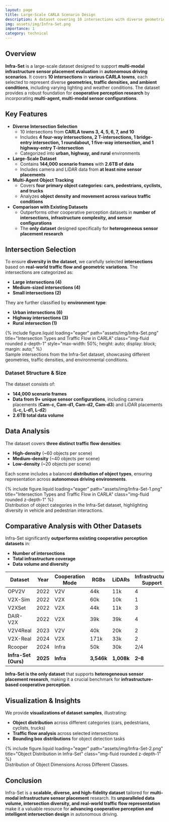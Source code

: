 ```yaml
---
layout: page
title: Large-Scale CARLA Scenario Design
description: A dataset covering 10 intersections with diverse geometries, traffic densities, and environmental conditions for multi-modal sensor placement evaluation.
img: assets/img/Infra-Set.png
importance: 1
category: technical
---
```


## Overview

**Infra-Set** is a large-scale dataset designed to support **multi-modal infrastructure sensor placement evaluation** in **autonomous driving scenarios**. It covers **10 intersections** in **various CARLA towns**, each selected to represent diverse **geometries, traffic densities, and ambient conditions**, including varying lighting and weather conditions. The dataset provides a robust foundation for **cooperative perception research** by incorporating **multi-agent, multi-modal sensor configurations**.

## Key Features

- **Diverse Intersection Selection**
  - 10 intersections from **CARLA towns 3, 4, 5, 6, 7, and 10**
  - Includes **4 four-way intersections, 2 T-intersections, 1 bridge-entry intersection, 1 roundabout, 1 five-way intersection, and 1 highway-entry T-intersection**
  - Categorized into **urban, highway, and rural** environments
- **Large-Scale Dataset**
  - Contains **144,000 scenario frames** with **2.6TB of data**
  - Includes camera and LiDAR data from **at least nine sensor placements**
- **Multi-Agent Object Tracking**
  - Covers **four primary object categories: cars, pedestrians, cyclists, and trucks**
  - Analyzes **object density and movement across various traffic conditions**
- **Comparison with Existing Datasets**
  - Outperforms other cooperative perception datasets in **number of intersections, infrastructure complexity, and sensor configurations**
  - The **only dataset** designed specifically for **heterogeneous sensor placement research**

## Intersection Selection

To ensure **diversity in the dataset**, we carefully selected **intersections** based on **real-world traffic flow and geometric variations**. The intersections are categorized as:

- **Large intersections (4)**
- **Medium-sized intersections (4)**
- **Small intersections (2)**

They are further classified by **environment type**:

- **Urban intersections (6)**
- **Highway intersections (3)**
- **Rural intersection (1)**

<div class="row">
    <div class="col-sm mt-3 mt-md-0">
        {% include figure.liquid loading="eager" path="assets/img/Infra-Set.png" title="Intersection Types and Traffic Flow in CARLA" class="img-fluid rounded z-depth-1" style="max-width: 50%; height: auto; display: block; margin: auto;" %}
    </div>
</div>
<div class="caption text-center">
    Sample intersections from the Infra-Set dataset, showcasing different geometries, traffic densities, and environmental conditions.
</div>

### **Dataset Structure & Size**

The dataset consists of:

- **144,000 scenario frames**
- **Data from 9+ unique sensor configurations**, including camera placements (**Cam-c, Cam-d1, Cam-d2, Cam-d3**) and LiDAR placements (**L-c, L-d1, L-d2**)
- **2.6TB total data volume**

## Data Analysis

The dataset covers **three distinct traffic flow densities**:

- **High-density** (~60 objects per scene)
- **Medium-density** (~40 objects per scene)
- **Low-density** (~20 objects per scene)

Each scene includes a balanced **distribution of object types**, ensuring representation across **autonomous driving environments**.

<div class="row">
    <div class="col-sm mt-3 mt-md-0">
        {% include figure.liquid loading="eager" path="assets/img/Infra-Set-1.png" title="Intersection Types and Traffic Flow in CARLA" class="img-fluid rounded z-depth-1" %}
    </div>
</div>
<div class="caption">
    Distribution of object categories in the Infra-Set dataset, highlighting diversity in vehicle and pedestrian interactions.
</div>

## Comparative Analysis with Other Datasets

Infra-Set significantly **outperforms existing cooperative perception datasets** in:

- **Number of intersections**
- **Total infrastructure coverage**
- **Data volume and diversity**

| Dataset              | Year     | Cooperation Mode | RGBs       | LiDARs     | Infrastructure Support | Task Type |
| -------------------- | -------- | ---------------- | ---------- | ---------- | ---------------------- | --------- |
| OPV2V                | 2022     | V2V              | 44k        | 11k        | 4                      | 3D        |
| V2X-Sim              | 2022     | V2X              | 60k        | 10k        | 1                      | 3D        |
| V2XSet               | 2022     | V2X              | 44k        | 11k        | 3                      | 3D        |
| DAIR-V2X             | 2022     | V2X              | 39k        | 39k        | 4                      | 3D        |
| V2V4Real             | 2023     | V2V              | 40k        | 20k        | 2                      | 3D        |
| V2X-Real             | 2024     | V2X              | 171k       | 33k        | 2                      | 3D        |
| Rcooper              | 2024     | Infra            | 50k        | 30k        | 2/4                    | 3D        |
| **Infra-Set (Ours)** | **2025** | **Infra**        | **3,546k** | **1,008k** | **2–8**                | **3D**    |

**Infra-Set is the only dataset** that supports **heterogeneous sensor placement research**, making it a crucial benchmark for **infrastructure-based cooperative perception**.

## Visualization & Insights

We provide **visualizations of dataset samples**, illustrating:

- **Object distribution** across different categories (cars, pedestrians, cyclists, trucks)
- **Traffic flow analysis** across selected intersections
- **Bounding box distributions** for object detection tasks

<div class="row">
    <div class="col-sm mt-3 mt-md-0">
        {% include figure.liquid loading="eager" path="assets/img/Infra-Set-2.png" title="Object Distribution in Infra-Set" class="img-fluid rounded z-depth-1" %}
    </div>
</div>
<div class="caption">
    Distribution of Object Dimensions Across Different Classes.
</div>

## Conclusion

Infra-Set is a **scalable, diverse, and high-fidelity dataset** tailored for **multi-modal infrastructure sensor placement** research. Its **unparalleled data volume, intersection diversity, and real-world traffic flow representation** make it a valuable resource for **advancing cooperative perception and intelligent intersection design** in autonomous driving.
